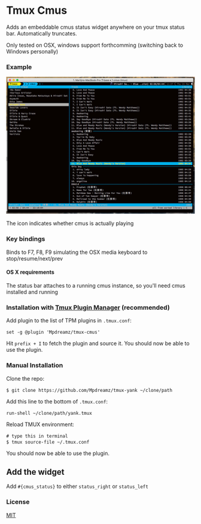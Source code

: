 # Tmux Cmus

Adds an embeddable cmus status widget anywhere on your tmux status bar. Automatically truncates.

Only tested on OSX, windows support forthcomming (switching back to Windows personally)

### Example

![Example](example.jpg)

The icon indicates whether cmus is actually playing

### Key bindings

Binds to F7, F8, F9 simulating the OSX media keyboard to stop/resume/next/prev

#### OS X requirements

The status bar attaches to a running cmus instance, so you'll need cmus installed and running

### Installation with [Tmux Plugin Manager](https://github.com/tmux-plugins/tpm) (recommended)

Add plugin to the list of TPM plugins in `.tmux.conf`:

    set -g @plugin 'Mpdreamz/tmux-cmus'

Hit `prefix + I` to fetch the plugin and source it. You should now be able to
use the plugin.

### Manual Installation

Clone the repo:

    $ git clone https://github.com/Mpdreamz/tmux-yank ~/clone/path

Add this line to the bottom of `.tmux.conf`:

    run-shell ~/clone/path/yank.tmux

Reload TMUX environment:

    # type this in terminal
    $ tmux source-file ~/.tmux.conf

You should now be able to use the plugin.

## Add the widget

Add `#{cmus_status}` to either `status_right` or `status_left`

### License

[MIT](LICENSE.md)

